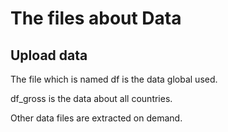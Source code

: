 # The files about Data
## Upload data


The file which is named df is the data global used.   

df_gross is the data about all countries.  

Other data files are extracted on demand.  
